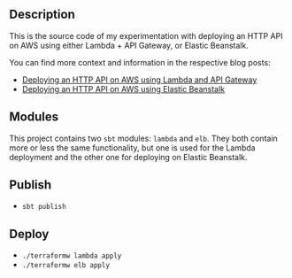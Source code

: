 ## Description

This is the source code of my experimentation with deploying an HTTP API on AWS using either Lambda + API Gateway, or Elastic Beanstalk.

You can find more context and information in the respective blog posts:

- [Deploying an HTTP API on AWS using Lambda and API Gateway
](https://dev.to/frosnerd/deploying-an-http-api-on-aws-using-lambda-and-api-gateway-g61)
- [Deploying an HTTP API on AWS using Elastic Beanstalk
](https://dev.to/frosnerd/deploying-an-http-api-on-aws-using-elastic-beanstalk-5dh7)

## Modules

This project contains two `sbt` modules: `lambda` and `elb`. They both contain more or less the same functionality, but one is used for the Lambda deployment and the other one for deploying on Elastic Beanstalk.

## Publish

- `sbt publish`

## Deploy

- `./terraformw lambda apply`
- `./terraformw elb apply`